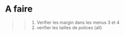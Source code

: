 # A faire

>> 1. Verifier les margin dans les menus 3 et 4
>> 2. verifier les tailles de polices (all)
